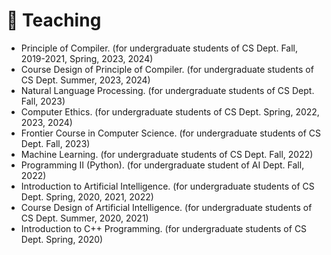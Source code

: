 # 📖 Teaching
- Principle of Compiler. (for undergraduate students of CS Dept. Fall, 2019-2021, Spring, 2023, 2024)
- Course Design of Principle of Compiler. (for undergraduate students of CS Dept. Summer, 2023, 2024)
- Natural Language Processing. (for undergraduate students of CS Dept. Fall, 2023)
- Computer Ethics. (for undergraduate students of CS Dept. Spring, 2022, 2023, 2024)
- Frontier Course in Computer Science. (for undergraduate students of CS Dept. Fall, 2023)
- Machine Learning. (for undergraduate students of CS Dept. Fall, 2022)
- Programming II (Python). (for undergraduate student of AI Dept. Fall, 2022)
- Introduction to Artificial Intelligence. (for undergraduate students of CS Dept. Spring, 2020, 2021, 2022)
- Course Design of Artificial Intelligence. (for undergraduate students of CS Dept. Summer, 2020, 2021)
- Introduction to C++ Programming. (for undergraduate students of CS Dept. Spring, 2020)
